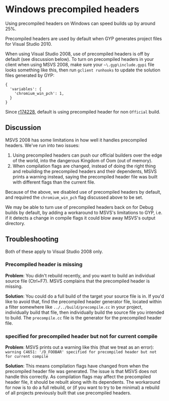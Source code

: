 # Windows precompiled headers

Using precompiled headers on Windows can speed builds up by around 25%.

Precompiled headers are used by default when GYP generates project files for
Visual Studio 2010.

When using Visual Studio 2008, use of precompiled headers is off by default (see
discussion below). To turn on precompiled headers in your client when using
MSVS 2008, make sure your `~\.gyp\include.gypi` file looks something like this,
then run `gclient runhooks` to update the solution files generated by GYP:

    {
      'variables': {
        'chromium_win_pch': 1,
      }
    }

Since [r174228](http://src.chromium.org/viewvc/chrome?view=rev&revision=174228),
default is using precompiled header for non `Official` build.

## Discussion

MSVS 2008 has some limitations in how well it handles precompiled headers.
We've run into two issues:

1.  Using precompiled headers can push our official builders over the edge of
    the world, into the dangerous Kingdom of Oom (out of memory).
1.  When compilation flags are changed, instead of doing the right thing and
    rebuilding the precompiled headers and their dependents, MSVS prints a
    warning instead, saying the precompiled header file was built with
    different flags than the current file.

Because of the above, we disabled use of precompiled headers by default, and
required the `chromium_win_pch` flag discussed above to be set.

We may be able to turn use of precompiled headers back on for Debug builds by
default, by adding a workaround to MSVS's limitations to GYP, i.e. if it detects
a change in compile flags it could blow away MSVS's output directory.

## Troubleshooting

Both of these apply to Visual Studio 2008 only.

### Precompiled header is missing

**Problem**: You didn't rebuild recently, and you want to build an individual
source file (Ctrl+F7). MSVS complains that the precompiled header is missing.

**Solution**: You could do a full build of the target your source file is in. If
you'd like to avoid that, find the precompiled header generator file, located
within a filter somewhere like `../../build/precompile.cc` in your project,
individually build that file, then individually build the source file you
intended to build. The `precompile.cc` file is the generator for the precompiled
header file.

### specified for precompiled header but not for current compile

**Problem**: MSVS prints out a warning like this (that we treat as an error):
`warning C4651: '/D_FOOBAR' specified for precompiled header but not for current
compile`

**Solution**: This means compilation flags have changed from when the
precompiled header file was generated. The issue is that MSVS does not handle
this correctly. As compilation flags may affect the precompiled header file, it
should be rebuilt along with its dependents. The workaround for now is to do a
full rebuild, or (if you want to try to be minimal) a rebuild of all projects
previously built that use precompiled headers.
